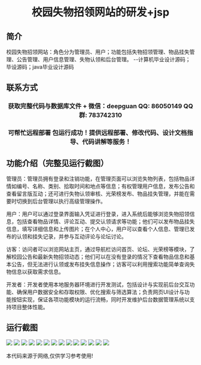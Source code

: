 <p><h1 align="center">校园失物招领网站的研发+jsp</h1></p>

## 简介
校园失物招领网站：角色分为管理员、用户；功能包括失物招领管理、物品挂失管理、公告管理、用户信息管理、失物认领和后台管理。    --计算机毕业设计源码；毕设源码；java毕业设计源码


## 联系方式
<p><h3 align="center">获取完整代码与数据库文件 + 微信：deepguan QQ: 86050149 QQ群: 783742310</h3></p>
<p><h3 align="center">可帮忙远程部署 包运行成功！提供远程部署、修改代码、设计文档指导、代码讲解等服务！</h3></p>

## 功能介绍（完整见运行截图）
管理员：管理员拥有登录和注销功能，在管理页面可以浏览失物列表，包括物品详情如编号、名称、类别、拾取时间和地点等信息；有权管理用户信息，发布公告和查看留言版互动；还可进行失物认领审核、光荣榜发布、物品挂失管理，并能在需要时切换到后台管理以执行高级管理操作。

用户：用户可以通过登录界面输入凭证进行登录，进入系统后能够浏览失物招领信息，包括查看物品详情、评论互动、提交认领请求等功能；他们可以发布物品挂失信息，填写详细信息和上传图片；在个人中心，用户可以查看个人信息、管理已发布的认领和挂失记录，并参与互动评论与论坛讨论。

访客：访问者可以浏览网站主页，通过导航栏访问首页、论坛、光荣榜等模块，了解校园公告和最新失物招领动态；他们可以在没有登录的情况下查看物品信息和基本公告，但无法进行认领或发布挂失信息操作；访客可以利用搜索功能简单查询失物信息以获取需求信息。

开发者：开发者使用本地服务器环境进行开发测试，包括设计与实现前后台交互功能、确保用户数据安全和存取权限、优化搜索与筛选算法；负责网页UI设计与功能按钮实现，保证各项功能模块的运行流畅，同时开发维护后台数据管理系统以支持项目整体性能。


## 运行截图
![](img/001.jpg)
![](img/002.jpg)
![](img/003.jpg)
![](img/004.jpg)
![](img/005.jpg)
![](img/006.jpg)
![](img/007.jpg)
![](img/008.jpg)
![](img/009.jpg)
![](img/010.jpg)
![](img/011.jpg)
![](img/012.jpg)
![](img/013.jpg)
![](img/014.jpg)

<p>本代码来源于网络,仅供学习参考使用!</p>

